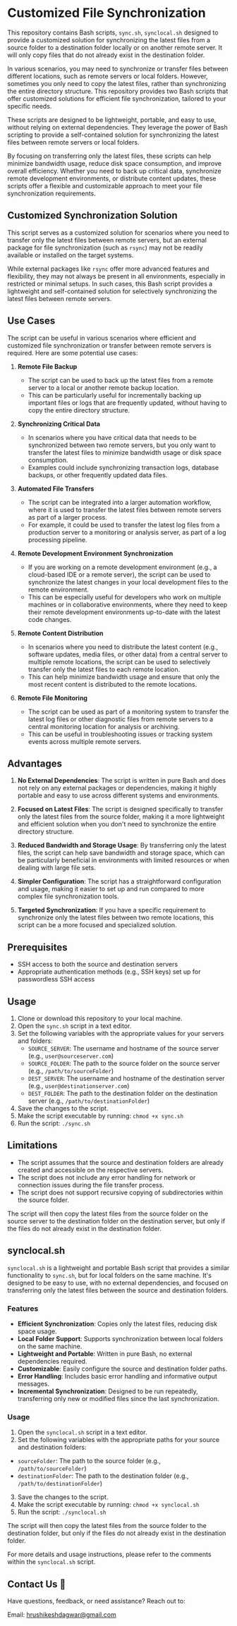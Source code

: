 # Customized File Synchronization
This repository contains  Bash scripts, `sync.sh`, `synclocal.sh`  designed to provide a customized solution for synchronizing the latest files from a source folder to a destination folder locally or on another remote server. It will only copy files that do not already exist in the destination folder.

In various scenarios, you may need to synchronize or transfer files between different locations, such as remote servers or local folders. However, sometimes you only need to copy the latest files, rather than synchronizing the entire directory structure. This repository provides two Bash scripts that offer customized solutions for efficient file synchronization, tailored to your specific needs.

These scripts are designed to be lightweight, portable, and easy to use, without relying on external dependencies. They leverage the power of Bash scripting to provide a self-contained solution for synchronizing the latest files between remote servers or local folders.

By focusing on transferring only the latest files, these scripts can help minimize bandwidth usage, reduce disk space consumption, and improve overall efficiency. Whether you need to back up critical data, synchronize remote development environments, or distribute content updates, these scripts offer a flexible and customizable approach to meet your file synchronization requirements.


## Customized Synchronization Solution

This script serves as a customized solution for scenarios where you need to transfer only the latest files between remote servers, but an external package for file synchronization (such as `rsync`) may not be readily available or installed on the target systems.

While external packages like `rsync` offer more advanced features and flexibility, they may not always be present in all environments, especially in restricted or minimal setups. In such cases, this Bash script provides a lightweight and self-contained solution for selectively synchronizing the latest files between remote servers.

## Use Cases

The script can be useful in various scenarios where efficient and customized file synchronization or transfer between remote servers is required. Here are some potential use cases:

1. **Remote File Backup**
   - The script can be used to back up the latest files from a remote server to a local or another remote backup location.
   - This can be particularly useful for incrementally backing up important files or logs that are frequently updated, without having to copy the entire directory structure.

2. **Synchronizing Critical Data**
   - In scenarios where you have critical data that needs to be synchronized between two remote servers, but you only want to transfer the latest files to minimize bandwidth usage or disk space consumption.
   - Examples could include synchronizing transaction logs, database backups, or other frequently updated data files.

3. **Automated File Transfers**
   - The script can be integrated into a larger automation workflow, where it is used to transfer the latest files between remote servers as part of a larger process.
   - For example, it could be used to transfer the latest log files from a production server to a monitoring or analysis server, as part of a log processing pipeline.

4. **Remote Development Environment Synchronization**
   - If you are working on a remote development environment (e.g., a cloud-based IDE or a remote server), the script can be used to synchronize the latest changes in your local development files to the remote environment.
   - This can be especially useful for developers who work on multiple machines or in collaborative environments, where they need to keep their remote development environments up-to-date with the latest code changes.

5. **Remote Content Distribution**
   - In scenarios where you need to distribute the latest content (e.g., software updates, media files, or other data) from a central server to multiple remote locations, the script can be used to selectively transfer only the latest files to each remote location.
   - This can help minimize bandwidth usage and ensure that only the most recent content is distributed to the remote locations.

6. **Remote File Monitoring**
   - The script can be used as part of a monitoring system to transfer the latest log files or other diagnostic files from remote servers to a central monitoring location for analysis or archiving.
   - This can be useful in troubleshooting issues or tracking system events across multiple remote servers.


## Advantages

1. **No External Dependencies**: The script is written in pure Bash and does not rely on any external packages or dependencies, making it highly portable and easy to use across different systems and environments.

2. **Focused on Latest Files**: The script is designed specifically to transfer only the latest files from the source folder, making it a more lightweight and efficient solution when you don't need to synchronize the entire directory structure.

3. **Reduced Bandwidth and Storage Usage**: By transferring only the latest files, the script can help save bandwidth and storage space, which can be particularly beneficial in environments with limited resources or when dealing with large file sets.

4. **Simpler Configuration**: The script has a straightforward configuration and usage, making it easier to set up and run compared to more complex file synchronization tools.

5. **Targeted Synchronization**: If you have a specific requirement to synchronize only the latest files between two remote locations, this script can be a more focused and specialized solution.

## Prerequisites

- SSH access to both the source and destination servers
- Appropriate authentication methods (e.g., SSH keys) set up for passwordless SSH access

## Usage

1. Clone or download this repository to your local machine.
2. Open the `sync.sh` script in a text editor.
3. Set the following variables with the appropriate values for your servers and folders:
   - `SOURCE_SERVER`: The username and hostname of the source server (e.g., `user@sourceserver.com`)
   - `SOURCE_FOLDER`: The path to the source folder on the source server (e.g., `/path/to/sourceFolder`)
   - `DEST_SERVER`: The username and hostname of the destination server (e.g., `user@destinationserver.com`)
   - `DEST_FOLDER`: The path to the destination folder on the destination server (e.g., `/path/to/destinationFolder`)
4. Save the changes to the script.
5. Make the script executable by running: `chmod +x sync.sh`
6. Run the script: `./sync.sh`

## Limitations

- The script assumes that the source and destination folders are already created and accessible on the respective servers.
- The script does not include any error handling for network or connection issues during the file transfer process.
- The script does not support recursive copying of subdirectories within the source folder.

The script will then copy the latest files from the source folder on the source server to the destination folder on the destination server, but only if the files do not already exist in the destination folder.

## synclocal.sh

`synclocal.sh` is a lightweight and portable Bash script that provides a similar functionality to `sync.sh`, but for local folders on the same machine. It's designed to be easy to use, with no external dependencies, and focused on transferring only the latest files between the source and destination folders.

### Features

- **Efficient Synchronization**: Copies only the latest files, reducing disk space usage.
- **Local Folder Support**: Supports synchronization between local folders on the same machine.
- **Lightweight and Portable**: Written in pure Bash, no external dependencies required.
- **Customizable**: Easily configure the source and destination folder paths.
- **Error Handling**: Includes basic error handling and informative output messages.
- **Incremental Synchronization**: Designed to be run repeatedly, transferring only new or modified files since the last synchronization.

### Usage

1. Open the `synclocal.sh` script in a text editor.
2. Set the following variables with the appropriate paths for your source and destination folders:
  - `sourceFolder`: The path to the source folder (e.g., `/path/to/sourceFolder`)
  - `destinationFolder`: The path to the destination folder (e.g., `/path/to/destinationFolder`)
3. Save the changes to the script.
4. Make the script executable by running: `chmod +x synclocal.sh`
5. Run the script: `./synclocal.sh`

The script will then copy the latest files from the source folder to the destination folder, but only if the files do not already exist in the destination folder.

For more details and usage instructions, please refer to the comments within the `synclocal.sh` script.


## Contact Us 📧

Have questions, feedback, or need assistance? Reach out to:

Email: hrushikeshdagwar@gmail.com

